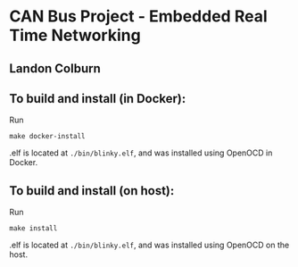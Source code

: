 # CAN Bus Project - Embedded Real Time Networking

## Landon Colburn

## To build and install (in Docker):

Run

```
make docker-install
```

.elf is located at `./bin/blinky.elf`, and was installed using OpenOCD in Docker.

## To build and install (on host):

Run

```
make install
```

.elf is located at `./bin/blinky.elf`, and was installed using OpenOCD on the host.
